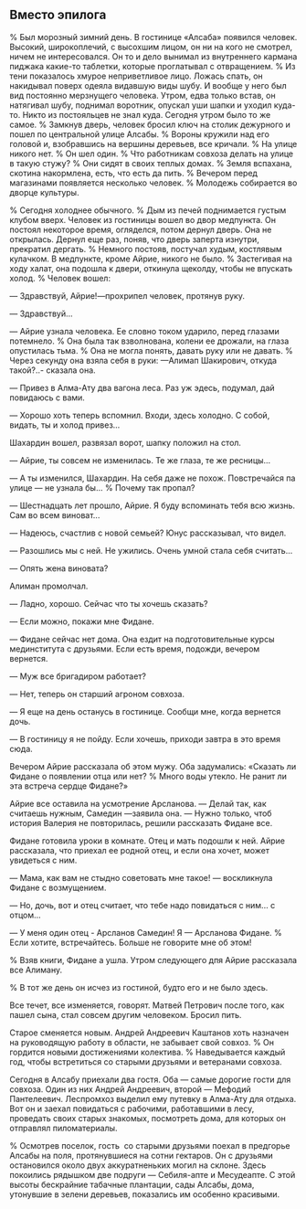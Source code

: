 ## Вместо эпилога

% Был морозный зимний день.
В гостинице «Алсаба» появился человек.
Высокий, широкоплечий, с высохшим лицом, он ни на кого не смотрел, ничем не интересовался.
Он то и дело вынимал из внутреннего кармана пиджака какие-то таблетки, которые проглатывал с отвращением.
% Из тени показалось хмурое неприветливое лицо.
Ложась спать, он накидывал поверх одеяла видавшую виды шубу.
И вообще у него был вид постоянно мерзнущего человека.
Утром, едва только встав, он натягивал шубу, поднимал воротник, опускал уши шапки и уходил куда-то.
Никто из постояльцев не знал куда.
Сегодня утром было то же самое.
% Замкнув дверь, человек бросил ключ на столик дежурного и пошел по центральной улице Алсабы.
% Вороны кружили над его головой и, взобравшись на вершины деревьев, все кричали.
% На улице никого нет.
% Он шел один.
% Что работникам совхоза делать на улице в такую ​​стужу?
% Они сидят в своих теплых домах.
% Земля вспахана, скотина накормлена, есть, что есть да пить.
% Вечером перед магазинами появляется несколько человек.
% Молодежь собирается во дворце культуры.

% Сегодня холоднее обычного.
% Дым из печей поднимается густым клубом вверх.
Человек из гостиницы вошел во двор медпункта.
Он постоял некоторое время, огляделся, потом дернул дверь.
Она не открылась.
Дернул еще раз, поняв, что дверь заперта изнутри, прекратил дергать.
% Немного постояв, постучал худым, костлявым кулачком.
В медпункте, кроме Айрие, никого не было.
% Застегивая на ходу халат, она подошла к двери, откинула щеколду, чтобы не впускать холод.
% Человек вошел:

— Здравствуй, Айрие!—прохрипел человек, протянув руку.

— Здравствуй...

— Айрие узнала человека.
Ее словно током ударило, перед глазами потемнело.
% Она была так взволнована, колени ее дрожали, на глаза опустилась тьма.
% Она не могла понять, давать руку или не давать.
% Через секунду она взяла себя в руки:
—Алимап Шакирович, откуда такой?..- сказала она.

— Привез в Алма-Ату два вагона леса.
Раз уж эдесь, подумал, дай повидаюсь с вами.

— Хорошо хоть теперь вспомнил.
Входи, здесь холодно.
С собой, видать, ты и холод привез...

Шахардин вошел, развязал ворот, шапку положил на стол.

— Айрие, ты совсем не изменилась.
Те же глаза, те же ресницы...

— А ты изменился, Шахардин.
На себя даже не похож.
Повстречайся па улице — не узнала бы...
% Почему так пропал?

— Шестнадцать лет прошло, Айрие.
Я буду вспоминать тебя всю жизнь.
Сам во всем виноват...

— Надеюсь, счастлив с новой семьей?
Юнус рассказывал, что видел.

— Разошлись мы с ней.
Не ужились.
Очень умной стала себя считать...

— Опять жена виновата?

Алиман промолчал.

— Ладно, хорошо.
Сейчас что ты хочешь сказать?

— Если можно, покажи мне Фидане.

— Фидане сейчас нет дома.
Она ездит на подготовительные курсы мединститута с друзьями.
Если есть время, подожди, вечером вернется.

— Муж все бригадиром работает?

— Нет, теперь он старший агроном совхоза.

— Я еще на день останусь в гостинице.
Сообщи мне, когда вернется дочь.

— В гостиницу я не пойду.
Если хочешь, приходи завтра в это время сюда.

Вечером Айрие рассказала об этом мужу.
Оба задумались:
«Сказать ли Фидане о появлении отца или нет?
% Много воды утекло.
Не ранит ли эта встреча сердце Фидане?»

Айрие все оставила на усмотрение Арсланова.
— Делай так, как считаешь нужным, Самедин —заявила она.
— Нужно только, чтоб история Валерия не повторилась, решили рассказать Фидане все.

Фидане готовила уроки в комнате.
Отец и мать подошли к ней.
Айрие рассказала, что приехал ее родной отец, и если она хочет, может увидеться с ним.

— Мама, как вам не стыдно советовать мне такое! — воскликнула Фидане с возмущением.

— Но, дочь, вот и отец считает, что тебе надо повидаться с ним... с отцом...

— У меня один отец - Арсланов Самедин!
Я — Арсланова Фидане.
% Если хотите, встречайтесь.
Больше не говорите мне об этом!

% Взяв книги, Фидане а ушла.
Утром следующего дпя Айрие рассказала все Алиману.

% В тот же день он исчез из гостиной, будто его и не было здесь.

Все течет, все изменяется, говорят.
Матвей Петрович после того, как пашел сына, стал совсем другим человеком.
Бросил пить.

Старое сменяется новым.
Андрей Андреевич Каштанов хоть назначен на руководящую работу в области, не забывает свой совхоз.
% Он гордится новыми достижениями колектива.
% Наведывается каждый год, чтобы встретиться со старыми друзьями и ветеранами совхоза.

Сегодня в Алсабу приехали два гостя.
Оба — самые дорогие гости для совхоза.
Один из них Андрей Андреевич, второй — Мефодий Пантелеевич.
Леспромхоз выделил ему путевку в Алма-Ату для отдыха.
Вот он и заехал повидаться с рабочими, работавшими в лесу, проведать своих старых знакомых, посмотреть дома, для которых он отправлял пиломатериалы.

% Осмотрев поселок, гость  со старыми друзьями поехал в предгорье Алсабы на поля, протянувшиеся на сотни гектаров.
Он с друзьями остановился около двух аккуратненьких могил на склоне.
Здесь покоились рядышком две подруги — Себиля-апте и Месудеапте.
С этой высоты бескрайние табачные плантации, сады Алсабы, дома, утонувшие в зелени деревьев, показались им особенно красивыми.
